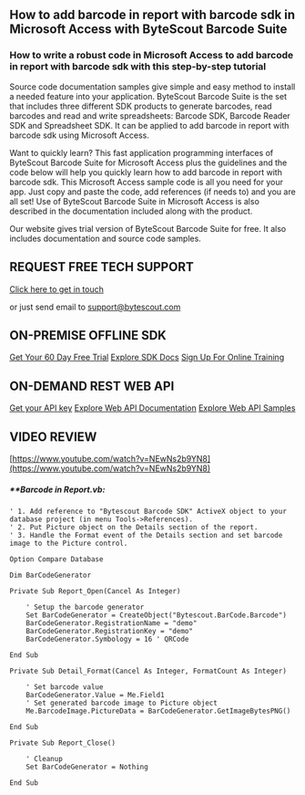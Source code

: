 ## How to add barcode in report with barcode sdk in Microsoft Access with ByteScout Barcode Suite

### How to write a robust code in Microsoft Access to add barcode in report with barcode sdk with this step-by-step tutorial

Source code documentation samples give simple and easy method to install a needed feature into your application. ByteScout Barcode Suite is the set that includes three different SDK products to generate barcodes, read barcodes and read and write spreadsheets: Barcode SDK, Barcode Reader SDK and Spreadsheet SDK. It can be applied to add barcode in report with barcode sdk using Microsoft Access.

Want to quickly learn? This fast application programming interfaces of ByteScout Barcode Suite for Microsoft Access plus the guidelines and the code below will help you quickly learn how to add barcode in report with barcode sdk. This Microsoft Access sample code is all you need for your app. Just copy and paste the code, add references (if needs to) and you are all set! Use of ByteScout Barcode Suite in Microsoft Access is also described in the documentation included along with the product.

Our website gives trial version of ByteScout Barcode Suite for free. It also includes documentation and source code samples.

## REQUEST FREE TECH SUPPORT

[Click here to get in touch](https://bytescout.zendesk.com/hc/en-us/requests/new?subject=ByteScout%20Barcode%20Suite%20Question)

or just send email to [support@bytescout.com](mailto:support@bytescout.com?subject=ByteScout%20Barcode%20Suite%20Question) 

## ON-PREMISE OFFLINE SDK 

[Get Your 60 Day Free Trial](https://bytescout.com/download/web-installer?utm_source=github-readme)
[Explore SDK Docs](https://bytescout.com/documentation/index.html?utm_source=github-readme)
[Sign Up For Online Training](https://academy.bytescout.com/)


## ON-DEMAND REST WEB API

[Get your API key](https://pdf.co/documentation/api?utm_source=github-readme)
[Explore Web API Documentation](https://pdf.co/documentation/api?utm_source=github-readme)
[Explore Web API Samples](https://github.com/bytescout/ByteScout-SDK-SourceCode/tree/master/PDF.co%20Web%20API)

## VIDEO REVIEW

[https://www.youtube.com/watch?v=NEwNs2b9YN8](https://www.youtube.com/watch?v=NEwNs2b9YN8)




<!-- code block begin -->

##### ****Barcode in Report.vb:**
    
```
' 1. Add reference to "Bytescout Barcode SDK" ActiveX object to your database project (in menu Tools->References).
' 2. Put Picture object on the Details section of the report.
' 3. Handle the Format event of the Details section and set barcode image to the Picture control.

Option Compare Database

Dim BarCodeGenerator

Private Sub Report_Open(Cancel As Integer)

    ' Setup the barcode generator
    Set BarCodeGenerator = CreateObject("Bytescout.BarCode.Barcode")
    BarCodeGenerator.RegistrationName = "demo"
    BarCodeGenerator.RegistrationKey = "demo"
    BarCodeGenerator.Symbology = 16 ' QRCode
    
End Sub

Private Sub Detail_Format(Cancel As Integer, FormatCount As Integer)

    ' Set barcode value
    BarCodeGenerator.Value = Me.Field1
    ' Set generated barcode image to Picture object
    Me.BarcodeImage.PictureData = BarCodeGenerator.GetImageBytesPNG()
           
End Sub

Private Sub Report_Close()

    ' Cleanup
    Set BarCodeGenerator = Nothing

End Sub

```

<!-- code block end -->